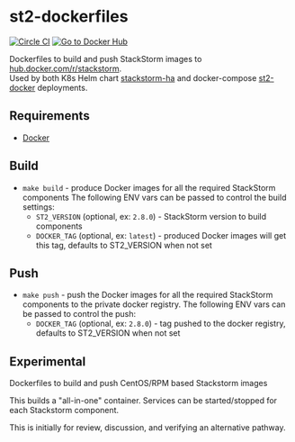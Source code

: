 # st2-dockerfiles
[![Circle CI](https://circleci.com/gh/StackStorm/st2-dockerfiles.svg?style=shield)](https://circleci.com/gh/StackStorm/workflows/st2-dockerfiles)
[![Go to Docker Hub](https://img.shields.io/badge/Docker%20Hub-%E2%86%92-blue.svg)](https://hub.docker.com/r/stackstorm/)

Dockerfiles to build and push StackStorm images to [hub.docker.com/r/stackstorm](https://hub.docker.com/r/stackstorm).  
Used by both K8s Helm chart [stackstorm-ha](https://github.com/StackStorm/stackstorm-ha) and docker-compose [st2-docker](https://github.com/StackStorm/st2-docker) deployments.

## Requirements
* [Docker](https://docs.docker.com/install/)

## Build
- `make build` - produce Docker images for all the required StackStorm components
  The following ENV vars can be passed to control the build settings:
  - `ST2_VERSION` (optional, ex: `2.8.0`) - StackStorm version to build components
  - `DOCKER_TAG` (optional, ex: `latest`) - produced Docker images will get this tag, defaults to ST2_VERSION when not set

## Push
- `make push` - push the Docker images for all the required StackStorm components to the private docker registry.
  The following ENV vars can be passed to control the push:
  - `DOCKER_TAG` (optional, ex: `2.8.0`) - tag pushed to the docker registry, defaults to ST2_VERSION when not set

## Experimental
Dockerfiles to build and push CentOS/RPM based Stackstorm images

This builds a "all-in-one" container. Services can be started/stopped for each Stackstorm component.

This is initially for review, discussion, and verifying an alternative pathway.

